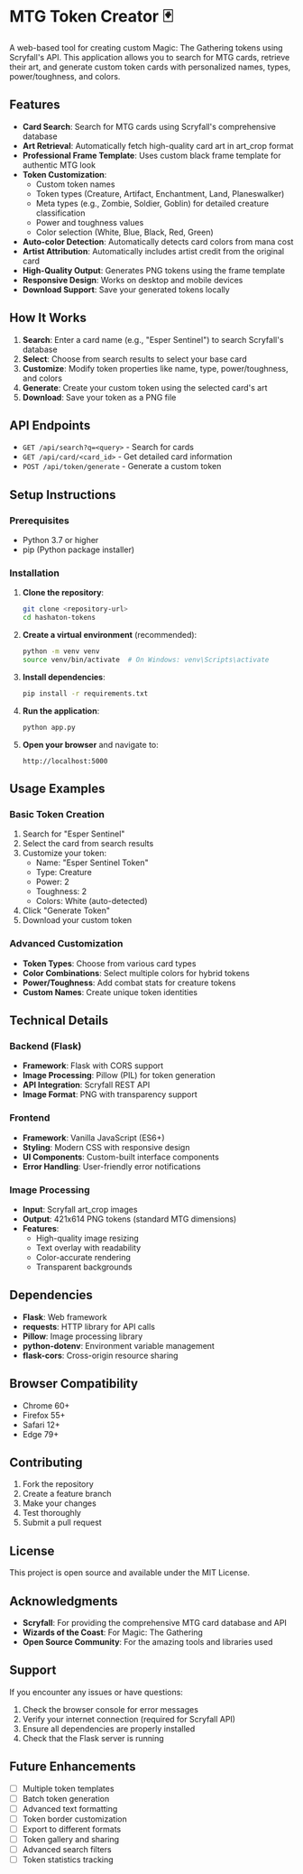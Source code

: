 # MTG Token Creator 🃏

A web-based tool for creating custom Magic: The Gathering tokens using Scryfall's API. This application allows you to search for MTG cards, retrieve their art, and generate custom token cards with personalized names, types, power/toughness, and colors.

## Features

- **Card Search**: Search for MTG cards using Scryfall's comprehensive database
- **Art Retrieval**: Automatically fetch high-quality card art in art_crop format
- **Professional Frame Template**: Uses custom black frame template for authentic MTG look
- **Token Customization**: 
  - Custom token names
  - Token types (Creature, Artifact, Enchantment, Land, Planeswalker)
  - Meta types (e.g., Zombie, Soldier, Goblin) for detailed creature classification
  - Power and toughness values
  - Color selection (White, Blue, Black, Red, Green)
- **Auto-color Detection**: Automatically detects card colors from mana cost
- **Artist Attribution**: Automatically includes artist credit from the original card
- **High-Quality Output**: Generates PNG tokens using the frame template
- **Responsive Design**: Works on desktop and mobile devices
- **Download Support**: Save your generated tokens locally

## How It Works

1. **Search**: Enter a card name (e.g., "Esper Sentinel") to search Scryfall's database
2. **Select**: Choose from search results to select your base card
3. **Customize**: Modify token properties like name, type, power/toughness, and colors
4. **Generate**: Create your custom token using the selected card's art
5. **Download**: Save your token as a PNG file

## API Endpoints

- `GET /api/search?q=<query>` - Search for cards
- `GET /api/card/<card_id>` - Get detailed card information
- `POST /api/token/generate` - Generate a custom token

## Setup Instructions

### Prerequisites

- Python 3.7 or higher
- pip (Python package installer)

### Installation

1. **Clone the repository**:
   ```bash
   git clone <repository-url>
   cd hashaton-tokens
   ```

2. **Create a virtual environment** (recommended):
   ```bash
   python -m venv venv
   source venv/bin/activate  # On Windows: venv\Scripts\activate
   ```

3. **Install dependencies**:
   ```bash
   pip install -r requirements.txt
   ```

4. **Run the application**:
   ```bash
   python app.py
   ```

5. **Open your browser** and navigate to:
   ```
   http://localhost:5000
   ```

## Usage Examples

### Basic Token Creation

1. Search for "Esper Sentinel"
2. Select the card from search results
3. Customize your token:
   - Name: "Esper Sentinel Token"
   - Type: Creature
   - Power: 2
   - Toughness: 2
   - Colors: White (auto-detected)
4. Click "Generate Token"
5. Download your custom token

### Advanced Customization

- **Token Types**: Choose from various card types
- **Color Combinations**: Select multiple colors for hybrid tokens
- **Power/Toughness**: Add combat stats for creature tokens
- **Custom Names**: Create unique token identities

## Technical Details

### Backend (Flask)
- **Framework**: Flask with CORS support
- **Image Processing**: Pillow (PIL) for token generation
- **API Integration**: Scryfall REST API
- **Image Format**: PNG with transparency support

### Frontend
- **Framework**: Vanilla JavaScript (ES6+)
- **Styling**: Modern CSS with responsive design
- **UI Components**: Custom-built interface components
- **Error Handling**: User-friendly error notifications

### Image Processing
- **Input**: Scryfall art_crop images
- **Output**: 421x614 PNG tokens (standard MTG dimensions)
- **Features**: 
  - High-quality image resizing
  - Text overlay with readability
  - Color-accurate rendering
  - Transparent backgrounds

## Dependencies

- **Flask**: Web framework
- **requests**: HTTP library for API calls
- **Pillow**: Image processing library
- **python-dotenv**: Environment variable management
- **flask-cors**: Cross-origin resource sharing

## Browser Compatibility

- Chrome 60+
- Firefox 55+
- Safari 12+
- Edge 79+

## Contributing

1. Fork the repository
2. Create a feature branch
3. Make your changes
4. Test thoroughly
5. Submit a pull request

## License

This project is open source and available under the MIT License.

## Acknowledgments

- **Scryfall**: For providing the comprehensive MTG card database and API
- **Wizards of the Coast**: For Magic: The Gathering
- **Open Source Community**: For the amazing tools and libraries used

## Support

If you encounter any issues or have questions:

1. Check the browser console for error messages
2. Verify your internet connection (required for Scryfall API)
3. Ensure all dependencies are properly installed
4. Check that the Flask server is running

## Future Enhancements

- [ ] Multiple token templates
- [ ] Batch token generation
- [ ] Advanced text formatting
- [ ] Token border customization
- [ ] Export to different formats
- [ ] Token gallery and sharing
- [ ] Advanced search filters
- [ ] Token statistics tracking
